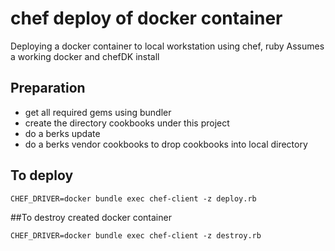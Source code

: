 # chef deploy of docker container

Deploying a docker container to local workstation using chef, ruby
Assumes a working docker and chefDK install

## Preparation

* get all required gems using bundler
* create the directory cookbooks under this project
* do a berks update
* do a berks vendor cookbooks to drop cookbooks into local directory

## To deploy
````
CHEF_DRIVER=docker bundle exec chef-client -z deploy.rb
````
##To destroy created docker container
````
CHEF_DRIVER=docker bundle exec chef-client -z destroy.rb
````